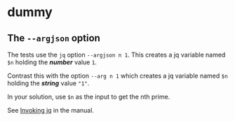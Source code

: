# dummy

## The `--argjson` option

The tests use the `jq` option `--argjson n 1`.
This creates a jq variable named `$n` holding the _**number**_ value `1`.

Contrast this with the option `--arg n 1`
which creates a jq variable named `$n` holding the _**string**_ value `"1"`.

In your solution, use `$n` as the input to get the nth prime.

See [Invoking jq][man-invoke] in the manual.

[man-invoke]: https://jqlang.github.io/jq/manual/v1.7/#invoking-jq
